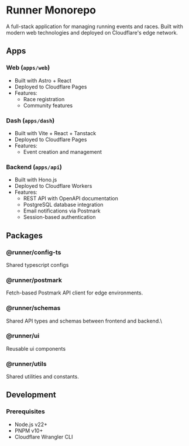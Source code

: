 # Runner Monorepo

A full-stack application for managing running events and races. Built with modern web technologies and deployed on Cloudflare's edge network.

## Apps

### Web (`apps/web`)

- Built with Astro + React
- Deployed to Cloudflare Pages
- Features:
  - Race registration
  - Community features

### Dash (`apps/dash`)

- Built with Vite + React + Tanstack
- Deployed to Cloudflare Pages
- Features:
  - Event creation and management

### Backend (`apps/api`)

- Built with Hono.js
- Deployed to Cloudflare Workers
- Features:
  - REST API with OpenAPI documentation
  - PostgreSQL database integration
  - Email notifications via Postmark
  - Session-based authentication

## Packages

### @runner/config-ts

Shared typescript configs

### @runner/postmark

Fetch-based Postmark API client for edge environments.

### @runner/schemas

Shared API types and schemas between frontend and backend.\

### @runner/ui

Reusable ui components

### @runner/utils

Shared utilities and constants.

## Development

### Prerequisites

- Node.js v22+
- PNPM v10+
- Cloudflare Wrangler CLI

